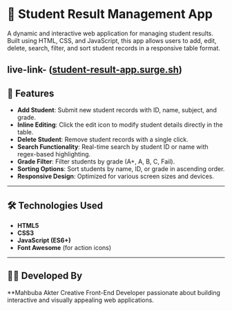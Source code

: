 # 📝 Student Result Management App

A dynamic and interactive web application for managing student results. Built using HTML, CSS, and JavaScript, this app allows users to add, edit, delete, search, filter, and sort student records in a responsive table format.

## live-link- ([student-result-app.surge.sh](http://student-result-app.surge.sh/))

## 🚀 Features

- **Add Student**: Submit new student records with ID, name, subject, and grade.
- **Inline Editing**: Click the edit icon to modify student details directly in the table.
- **Delete Student**: Remove student records with a single click.
- **Search Functionality**: Real-time search by student ID or name with regex-based highlighting.
- **Grade Filter**: Filter students by grade (A+, A, B, C, Fail).
- **Sorting Options**: Sort students by name, ID, or grade in ascending order.
- **Responsive Design**: Optimized for various screen sizes and devices.

---

## 🛠️ Technologies Used

- **HTML5**
- **CSS3**
- **JavaScript (ES6+)**
- **Font Awesome** (for action icons)

---
## 👩‍💻 Developed By

**Mahbuba Akter
Creative Front-End Developer passionate about building interactive and visually appealing web applications.





